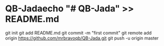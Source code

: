 # QB-Jadaecho "# QB-Jada" >> README.md
git init
git add README.md
git commit -m "first commit"
git remote add origin https://github.com/mrbravoqb/QB-Jada.git
git push -u origin master
